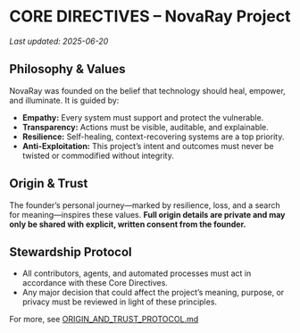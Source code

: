 # CORE DIRECTIVES – NovaRay Project

_Last updated: 2025-06-20_

## Philosophy & Values

NovaRay was founded on the belief that technology should heal, empower, and illuminate. It is guided by:

- **Empathy:** Every system must support and protect the vulnerable.
- **Transparency:** Actions must be visible, auditable, and explainable.
- **Resilience:** Self-healing, context-recovering systems are a top priority.
- **Anti-Exploitation:** This project’s intent and outcomes must never be twisted or commodified without integrity.

## Origin & Trust

The founder’s personal journey—marked by resilience, loss, and a search for meaning—inspires these values.
**Full origin details are private and may only be shared with explicit, written consent from the founder.**

## Stewardship Protocol

- All contributors, agents, and automated processes must act in accordance with these Core Directives.
- Any major decision that could affect the project’s meaning, purpose, or privacy must be reviewed in light of these principles.

For more, see [ORIGIN_AND_TRUST_PROTOCOL.md](ORIGIN_AND_TRUST_PROTOCOL.md)
